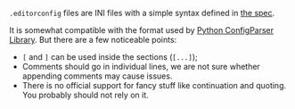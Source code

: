 `.editorconfig` files are INI files with a simple syntax defined in [the spec](https://editorconfig-specification.readthedocs.io/en/latest/).

It is somewhat compatible with the format used by [Python ConfigParser Library](http://docs.python.org/2/library/configparser.html). But there are a few noticeable points:

- `[` and `]` can be used inside the sections (`[...]`);
- Comments should go in individual lines, we are not sure whether appending comments may cause issues.
- There is no official support for fancy stuff like continuation and quoting. You probably should not rely on it.